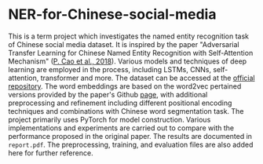 # NER-for-Chinese-social-media

This is a term project which investigates the named entity recognition task of Chinese social media dataset. It is inspired by the paper "Adversarial Transfer Learning for Chinese Named Entity Recognition with Self-Attention Mechanism" ([P. Cao et al., 2018](https://aclanthology.org/D18-1017/)). Various models and techniques of deep learning are employed in the process, including LSTMs, CNNs, self-attention, transformer and more. The dataset can be accessed at the [official repository](https://github.com/hltcoe/golden-horse). The word embeddings are based on the word2vec pertained versions provided by the paper's Github [page](https://github.com/CPF-NLPR/AT4ChineseNER), with additional preprocessing and refinement including different positional encoding techniques and combinations with Chinese word segmentation task. The project primarily uses PyTorch for model construction. Various implementations and experiments are carried out to compare with the performance proposed in the original paper. The results are documented in `report.pdf`. The preprocessing, training, and evaluation files are also added here for further reference.
